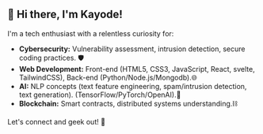 ## 👋  Hi there, I'm Kayode!

I'm a tech enthusiast with a relentless curiosity for:

* **Cybersecurity:** Vulnerability assessment, intrusion detection, secure coding practices. 🛡️
* **Web Development:**  Front-end (HTML5, CSS3, JavaScript, React, svelte, TailwindCSS), Back-end (Python/Node.js/Mongodb).🌐
* **AI:**  NLP concepts (text feature engineering, spam/intrusion detection, text generation). (TensorFlow/PyTorch/OpenAI).🤖
* **Blockchain:** Smart contracts, distributed systems understanding.⛓️

Let's connect and geek out! 🚀
